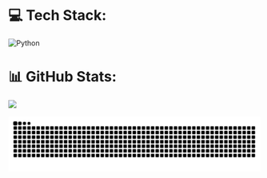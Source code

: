 # 💻 Tech Stack:
![Python](https://img.shields.io/badge/python-3670A0?style=for-the-badge&logo=python&logoColor=ffdd54)
# 📊 GitHub Stats:
![](https://nirzak-streak-stats.vercel.app/?user=sesjaphp&theme=dark&hide_border=false)<br/>

![snake animation](https://raw.githubusercontent.com/sesjaphp/sesjaphp/output/snake.svg)
